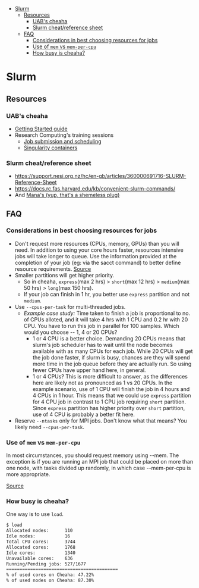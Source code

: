- [Slurm](#slurm)
  - [Resources](#resources)
    - [UAB's cheaha](#uabs-cheaha)
    - [Slurm cheat/reference sheet](#slurm-cheatreference-sheet)
  - [FAQ](#faq)
    - [Considerations in best choosing resources for jobs](#considerations-in-best-choosing-resources-for-jobs)
    - [Use of `mem` vs `mem-per-cpu`](#use-of-mem-vs-mem-per-cpu)
    - [How busy is cheaha?](#how-busy-is-cheaha)

# Slurm

## Resources

### UAB's cheaha

* [Getting Started guide](https://docs.uabgrid.uab.edu/wiki/Cheaha_GettingStarted)
* Research Computing's training sessions
  * [Job submission and scheduling](https://www.youtube.com/watch?v=G1yBVlPiBfY)
  * [Singularity containers](https://gitlab.rc.uab.edu/rc-training-sessions/singularity_containers/-/tree/master)

### Slurm cheat/reference sheet

* https://support.nesi.org.nz/hc/en-gb/articles/360000691716-SLURM-Reference-Sheet
* https://docs.rc.fas.harvard.edu/kb/convenient-slurm-commands/
* And [Mana's (yup, that's a shemeless plug)](https://github.com/ManavalanG/random_notes/blob/master/notes/slurm.md)


## FAQ

### Considerations in best choosing resources for jobs

* Don't request more resources (CPUs, memory, GPUs) than you will need. In addition to using your core hours faster,
  resources intensive jobs will take longer to queue. Use the information provided at the completion of your job (eg:
  via the sacct command) to better define resource requirements.
  [Source](https://support.nesi.org.nz/hc/en-gb/articles/360000705196)
* Smaller partitions will get higher priority.
  * So in cheaha, `express`(max 2 hrs) > `short`(max 12 hrs) > `medium`(max 50 hrs) > `long`(max 150 hrs).
  * If your job can finish in 1 hr, you better use `express` partition and not `medium`.
* Use `--cpus-per-task` for multi-threaded jobs.
  * *Example case study:* Time taken to finish a job is proportional to no. of CPUs alloted, and it will take 4 hrs with
    1 CPU and 0.2 hr with 20 CPU. You have to run this job in parallel for 100 samples. Which would you choose -- 1, 4 or
    20 CPUs?
    * 1 or 4 CPU is a better choice. Demanding 20 CPUs means that slurm's job scheduler has to wait until the node becomes
      available with as many CPUs for each job. While 20 CPUs will get the job done faster, if slurm is busy, chances
      are they will spend more time in the job queue before they are actually run. So using fewer CPUs have upper hand here,
      in general.
    * 1 or 4 CPUs? This is more difficult to answer, as the differences here are likely not as pronounced as 1 vs 20
      CPUs. In the example scenario, use of 1 CPU will finish the job in 4 hours and 4 CPUs in 1 hour. This means that we
      could use `express` partition for 4 CPU job in contrast to 1 CPU job requiring `short` partition. Since `express`
      partition has higher priority over `short` partition, use of 4 CPU is probably a better fit here.
* Reserve `--ntasks` only for MPI jobs. Don't know what that means? You likely need `--cpus-per-task`.


### Use of `mem` vs `mem-per-cpu`

In most circumstances, you should request memory using --mem. The exception is if you are running an MPI job that could
be placed on more than one node, with tasks divided up randomly, in which case --mem-per-cpu is more appropriate.

[Source](https://support.nesi.org.nz/hc/en-gb/articles/360001108756)


### How busy is cheaha?

One way is to use `load`.

```sh
$ load
Allocated nodes:      110
Idle nodes:           16
Total CPU cores:      3744
Allocated cores:      1768
Idle cores:           1340
Unavailable cores:    636
Running/Pending jobs: 527/1677
==========================================
% of used cores on Cheaha: 47.22%
% of used nodes on Cheaha: 87.30%
```
